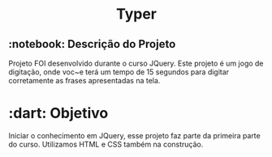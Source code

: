 <h1 align="center">Typer</h1>


<h2> :notebook: Descrição do Projeto</h2>

<p>Projeto FOI desenvolvido durante o curso JQuery. Este projeto é um jogo de digitação, onde voc~e terá um tempo de 15 segundos para digitar corretamente as frases apresentadas na tela.</P>

<h1>:dart: Objetivo</h1>

<p>Iniciar o conhecimento em  JQuery, esse projeto faz parte da primeira parte do curso. Utilizamos HTML e CSS também na construção.</p>
